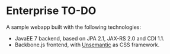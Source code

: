 Enterprise TO-DO
================

A sample webapp built with the following technologies:

* JavaEE 7 backend, based on JPA 2.1, JAX-RS 2.0 and CDI 1.1.
* Backbone.js frontend, with [Unsemantic](http://unsemantic.com/) as CSS framework.